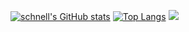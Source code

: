 <!-- ### Hi there 👋
**schnell3526/schnell3526** is a ✨ _special_ ✨ repository because its `README.md` (this file) appears on your GitHub profile.

Here are some ideas to get you started:

- 🔭 I’m currently working on Waseda Univ.
- 🌱 I’m currently learning Natural Language Processing -->
<!-- - 👯 I’m looking to collaborate on ... -->
<!-- - 🤔 I’m looking for help with ... -->
<!-- - 💬 Ask me about ... -->
<!-- - 📫 How to reach me: ... -->
<!-- - 😄 Pronouns: ... -->
<!-- - ⚡ Fun fact: ... -->


[![schnell's GitHub stats](https://github-readme-stats.vercel.app/api?username=schnell3526&theme=monokai)](https://github.com/anuraghazra/github-readme-stats)
[![Top Langs](https://github-readme-stats.vercel.app/api/top-langs/?username=schnell3526&layout=compact&langs_count=8&hide=html,blade,Jupyter,SCSS,CSS,Jupyter%20Notebook&theme=monokai)](https://github.com/anuraghazra/github-readme-stats)
![](https://github-profile-summary-cards.vercel.app/api/cards/profile-details?username=schnell3526&theme=monokai)


